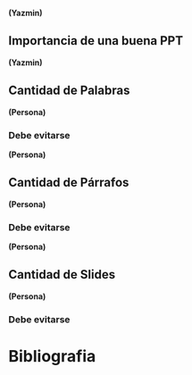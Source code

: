 **(Yazmin)**
## Importancia de una buena PPT 

**(Yazmin)**
## Cantidad de Palabras

**(Persona)**
### Debe evitarse 

**(Persona)**
## Cantidad de Párrafos

**(Persona)**
### Debe evitarse 

**(Persona)**
## Cantidad de Slides

**(Persona)**
### Debe evitarse 

# Bibliografia 
